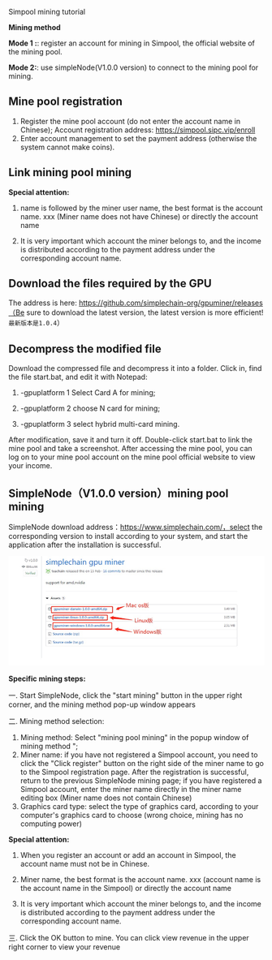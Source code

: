 Simpool mining tutorial

**Mining method**

**Mode 1 :**: register an account for mining in Simpool, the official website of the mining pool.

**Mode 2:**: use simpleNode(V1.0.0 version) to connect to the mining pool for mining.

## Mine pool registration

1. Register the mine pool account (do not enter the account name in Chinese); Account registration address: https://simpool.sipc.vip/enroll
2. Enter account management to set the payment address (otherwise the system cannot make coins).

## Link mining pool mining

**Special attention:**

1. name is followed by the miner user name, the best format is the account name. xxx (Miner name does not have Chinese) or directly the account name

2. It is very important which account the miner belongs to, and the income is distributed according to the payment address under the corresponding account name.

## Download the files required by the GPU

The address is here: https://github.com/simplechain-org/gpuminer/releases（Be sure to download the latest version, the latest version is more efficient!`最新版本是1.0.4`）

## Decompress the modified file

Download the compressed file and decompress it into a folder. Click in, find the file start.bat, and edit it with Notepad:

1. -gpuplatform 1 Select Card A for mining;

2. -gpuplatform 2 choose N card for mining;

3. -gpuplatform 3 select hybrid multi-card mining.

After modification, save it and turn it off. Double-click start.bat to link the mine pool and take a screenshot. After accessing the mine pool, you can log on to your mine pool account on the mine pool official website to view your income.

## SimpleNode（V1.0.0 version）mining pool mining

SimpleNode download address：https://www.simplechain.com/，select the corresponding version to install according to your system, and start the application after the installation is successful.

![1.png](1.png)

**Specific mining steps:**

一. Start SimpleNode, click the "start mining" button in the upper right corner, and the mining method pop-up window appears

二. Mining method selection:
1. Mining method: Select "mining pool mining" in the popup window of mining method ";
2. Miner name: if you have not registered a Simpool account, you need to click the "Click register" button on the right side of the miner name to go to the Simpool registration page. After the registration is successful, return to the previous SimpleNode mining page; if you have registered a Simpool account, enter the miner name directly in the miner name editing box (Miner name does not contain Chinese)
3. Graphics card type: select the type of graphics card, according to your computer's graphics card to choose (wrong choice, mining has no computing power)

**Special attention:**

1. When you register an account or add an account in Simpool, the account name must not be in Chinese.

2. Miner name, the best format is the account name. xxx (account name is the account name in the Simpool) or directly the account name

3. It is very important which account the miner belongs to, and the income is distributed according to the payment address under the corresponding account name.

三. Click the OK button to mine. You can click view revenue in the upper right corner to view your revenue




